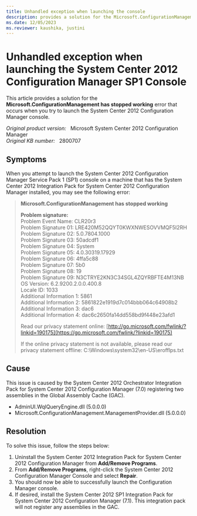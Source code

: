 ```yaml
---
title: Unhandled exception when launching the console
description: provides a solution for the Microsoft.ConfigurationManagement has stopped working error that occurs when you try to launch the System Center 2012 Configuration Manager console.
ms.date: 12/05/2023
ms.reviewer: kaushika, justini
---
```

# Unhandled exception when launching the System Center 2012 Configuration Manager SP1 Console

This article provides a solution for the **Microsoft.ConfigurationManagement has stopped working** error that occurs when you try to launch the System Center 2012 Configuration Manager console.

_Original product version:_ &nbsp; Microsoft System Center 2012 Configuration Manager  
_Original KB number:_ &nbsp; 2800707

## Symptoms

When you attempt to launch the System Center 2012 Configuration Manager Service Pack 1 (SP1) console on a machine that has the System Center 2012 Integration Pack for System Center 2012 Configuration Manager installed, you may see the following error:

> **Microsoft.ConfigurationManagement has stopped working**
>
> **Problem signature:**  
> Problem Event Name: CLR20r3  
> Problem Signature 01: LRE420M52QQYT0KWXNWESOVVMQF5I2RH  
> Problem Signature 02: 5.0.7804.1000  
> Problem Signature 03: 50adcdf1  
> Problem Signature 04: System  
> Problem Signature 05: 4.0.30319.17929  
> Problem Signature 06: 4ffa5c88  
> Problem Signature 07: 5b0  
> Problem Signature 08: 19  
> Problem Signature 09: N3CTRYE2KN3C34SGL4ZQYRBFTE4M13NB  
> OS Version: 6.2.9200.2.0.0.400.8  
> Locale ID: 1033  
> Additional Information 1: 5861  
> Additional Information 2: 5861822e1919d7c014bbb064c64908b2  
> Additional Information 3: dac6  
> Additional Information 4: dac6c2650fa14dd558bd9f448e23afd1
>
> Read our privacy statement online: [http://go.microsoft.com/fwlink/?linkid=190175](https://go.microsoft.com/fwlink/?linkid=190175)
>
> If the online privacy statement is not available, please read our privacy statement offline: C:\Windows\system32\en-US\erofflps.txt

## Cause

This issue is caused by the System Center 2012 Orchestrator Integration Pack for System Center 2012 Configuration Manager (7.0) registering two assemblies in the Global Assembly Cache (GAC).

- AdminUI.WqlQueryEngine.dll (5.0.0.0)
- Microsoft.ConfigurationManagement.ManagementProvider.dll (5.0.0.0)

## Resolution

To solve this issue, follow the steps below:

 1. Uninstall the System Center 2012 Integration Pack for System Center 2012 Configuration Manager from **Add/Remove Programs**.
 2. From **Add/Remove Programs**, right-click the System Center 2012 Configuration Manager Console and select **Repair**.
 3. You should now be able to successfully launch the Configuration Manager console.
 4. If desired, install the System Center 2012 SP1 Integration Pack for System Center 2012 Configuration Manager (7.1). This integration pack will not register any assemblies in the GAC.
